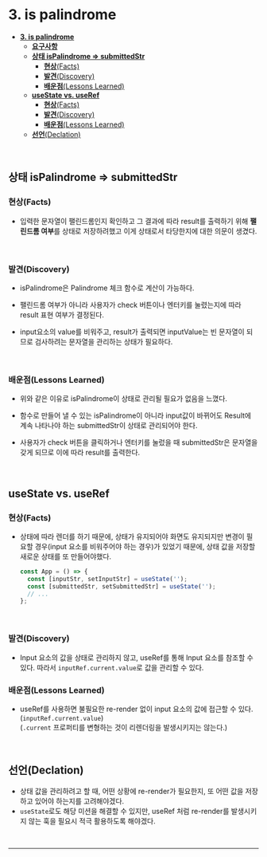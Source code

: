 # **3. is palindrome**

- [**3. is palindrome**](#3-is-palindrome)
  - [**요구사항**](#요구사항)
  - [**상태 isPalindrome =\> submittedStr**](#상태-ispalindrome--submittedstr)
    - [**현상**(Facts)](#현상facts)
    - [**발견**(Discovery)](#발견discovery)
    - [**배운점**(Lessons Learned)](#배운점lessons-learned)
  - [**useState vs. useRef**](#usestate-vs-useref)
    - [**현상**(Facts)](#현상facts-1)
    - [**발견**(Discovery)](#발견discovery-1)
    - [**배운점**(Lessons Learned)](#배운점lessons-learned-1)
  - [**선언**(Declation)](#선언declation)

<br>

## **상태 isPalindrome => submittedStr**

### **현상**(Facts)

- 입력한 문자열이 팰린드롬인지 확인하고 그 결과에 따라 result를 출력하기 위해 **팰린드롬 여부**를 상태로 저장하려했고 이게 상태로서 타당한지에 대한 의문이 생겼다.

<br>

### **발견**(Discovery)

- isPalindrome은 Palindrome 체크 함수로 계산이 가능하다.

- 팰린드롬 여부가 아니라 사용자가 check 버튼이나 엔터키를 눌렸는지에 따라 result 표현 여부가 결정된다.

- input요소의 value를 비워주고, result가 출력되면 inputValue는 빈 문자열이 되므로 검사하려는 문자열을 관리하는 상태가 필요하다.

<br>

### **배운점**(Lessons Learned)

- 위와 같은 이유로 isPalindrome이 상태로 관리될 필요가 없음을 느꼈다.

- 함수로 만들어 낼 수 있는 isPalindrome이 아니라 input값이 바뀌어도 Result에 계속 나타나야 하는 submittedStr이 상태로 관리되어야 한다.

- 사용자가 check 버튼을 클릭하거나 엔터키를 눌렀을 때 submittedStr은 문자열을 갖게 되므로 이에 따라 result를 출력한다.

<br>

## **useState vs. useRef**

### **현상**(Facts)

- 상태에 따라 렌더를 하기 때문에, 상태가 유지되어야 화면도 유지되지만 변경이 필요할 경우(input 요소를 비워주어야 하는 경우)가 있었기 때문에, 상태 값을 저장할 새로운 상태를 또 만들어야했다.
  ```js
  const App = () => {
    const [inputStr, setInputStr] = useState('');
    const [submittedStr, setSubmittedStr] = useState('');
    // ...
  };
  ```

<br>

### **발견**(Discovery)

- Input 요소의 값을 상태로 관리하지 않고, useRef를 통해 Input 요소를 참조할 수 있다. 따라서 `inputRef.current.value`로 값을 관리할 수 있다.

### **배운점**(Lessons Learned)

- useRef를 사용하면 불필요한 re-render 없이 input 요소의 값에 접근할 수 있다. (`inputRef.current.value`)  
  (`.current` 프로퍼티를 변형하는 것이 리렌더링을 발생시키지는 않는다.)

<br>

## **선언**(Declation)

- 상태 값을 관리하려고 할 때, 어떤 상황에 re-render가 필요한지, 또 어떤 값을 저장하고 있어야 하는지를 고려해야겠다.
- `useState`로도 해당 미션을 해결할 수 있지만, useRef 처럼 re-render를 발생시키지 않는 훅을 필요시 적극 활용하도록 해야겠다.

<br>

---
